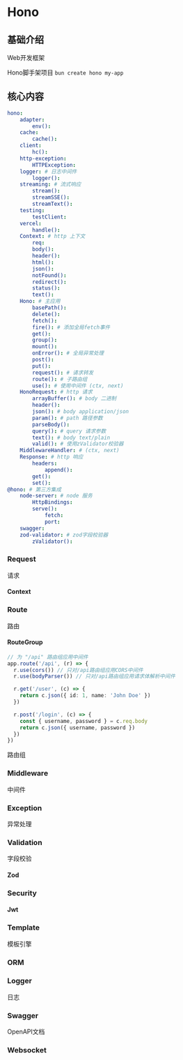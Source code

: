 # Hono


## 基础介绍


Web开发框架


Hono脚手架项目
`bun create hono my-app`



## 核心内容
```yaml
hono:
    adapter:
        env():
    cache:
        cache():
    client:
        hc():
    http-exception:
        HTTPException:
    logger: # 日志中间件
        logger():
    streaming: # 流式响应
        stream():
        streamSSE():
        streamText():
    testing:
        testClient:
    vercel:
        handle():
    Context: # http 上下文
        req:
        body():
        header():
        html():
        json():
        notFound():
        redirect():
        status():
        text():
    Hono: # 主应用
        basePath():
        delete():
        fetch():
        fire(): # 添加全局fetch事件
        get():
        group():
        mount():
        onError(): # 全局异常处理
        post():
        put():
        request(): # 请求转发
        route(): # 子路由组
        use(): # 使用中间件 (ctx, next)
    HonoRequest: # http 请求
        arrayBuffer(): # body 二进制
        header():
        json(): # body application/json
        param(): # path 路径参数
        parseBody():
        query(): # query 请求参数
        text(): # body text/plain
        valid(): # 使用zValidator校验器
    MiddlewareHandler: # (ctx, next)
    Response: # http 响应
        headers:
            append():
        get():
        set():
@hono: # 第三方集成
    node-server: # node 服务
        HttpBindings:
        serve():
            fetch:
            port: 
    swagger:
    zod-validator: # zod字段校验器
        zValidator():
```



### Request

请求



#### Context



### Route


路由

#### RouteGroup
```ts
// 为 "/api" 路由组应用中间件
app.route('/api', (r) => {
  r.use(cors()) // 只对/api路由组应用CORS中间件
  r.use(bodyParser()) // 只对/api路由组应用请求体解析中间件

  r.get('/user', (c) => {
    return c.json({ id: 1, name: 'John Doe' })
  })

  r.post('/login', (c) => {
    const { username, password } = c.req.body
    return c.json({ username, password })
  })
})
```

路由组


### Middleware 

中间件




### Exception


异常处理


### Validation

字段校验


#### Zod


### Security


#### Jwt




### Template

模板引擎



### ORM




### Logger

日志


### Swagger

OpenAPI文档



### Websocket
